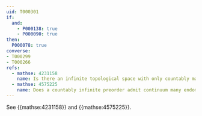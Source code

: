 ```yaml
---
uid: T000301
if:
  and:
    - P000138: true
    - P000090: true
then:
  P000078: true
converse:
- T000299
- T000266
refs:
  - mathse: 4231158
    name: Is there an infinite topological space with only countably many continuous maps to itself?
  - mathse: 4575225
    name: Does a countably infinite preorder admit continuum many endomorphisms?
---
```


See {{mathse:4231158}} and {{mathse:4575225}}.

